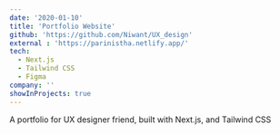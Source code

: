 ```yaml
---
date: '2020-01-10'
title: 'Portfolio Website'
github: 'https://github.com/Niwant/UX_design'
external : 'https://parinistha.netlify.app/'
tech:
  - Next.js
  - Tailwind CSS
  - Figma
company: ''
showInProjects: true
---
```


A portfolio for UX designer friend, built with Next.js, and Tailwind CSS

